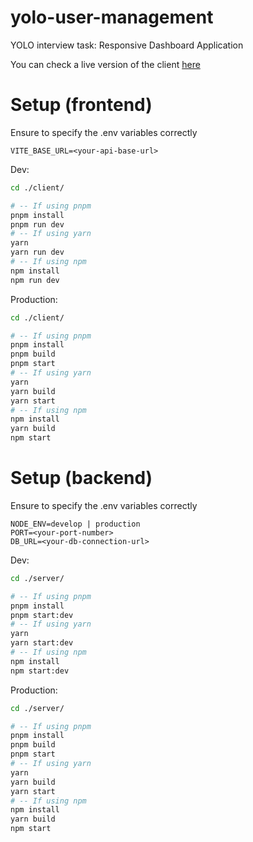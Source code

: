# yolo-user-management

YOLO interview task: Responsive Dashboard Application

You can check a live version of the client [here](https://yolo-client-two.vercel.app)

# Setup (frontend)

Ensure to specify the .env variables correctly

```
VITE_BASE_URL=<your-api-base-url>
```

Dev:

```bash
cd ./client/

# -- If using pnpm
pnpm install
pnpm run dev
# -- If using yarn
yarn
yarn run dev
# -- If using npm
npm install
npm run dev
```

Production:

```bash
cd ./client/

# -- If using pnpm
pnpm install
pnpm build
pnpm start
# -- If using yarn
yarn
yarn build
yarn start
# -- If using npm
npm install
yarn build
npm start
```

# Setup (backend)

Ensure to specify the .env variables correctly

```
NODE_ENV=develop | production
PORT=<your-port-number>
DB_URL=<your-db-connection-url>
```

Dev:

```bash
cd ./server/

# -- If using pnpm
pnpm install
pnpm start:dev
# -- If using yarn
yarn
yarn start:dev
# -- If using npm
npm install
npm start:dev
```

Production:

```bash
cd ./server/

# -- If using pnpm
pnpm install
pnpm build
pnpm start
# -- If using yarn
yarn
yarn build
yarn start
# -- If using npm
npm install
yarn build
npm start
```

